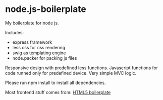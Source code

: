 node.js-boilerplate
===================

My boilerplate for node js.

Includes:
  - express framework
  - less css for css rendering
  - swig as templating engine
  - node.packer for packing js files

Responsive design with predefined less functions.
Javascript functions for code runned only for predefined device.
Very simple MVC logic.

Please run npm install to install all dependencies.

Most frontend stuff comes from: [HTML5 boilerplate](http://html5boilerplate.com/)

